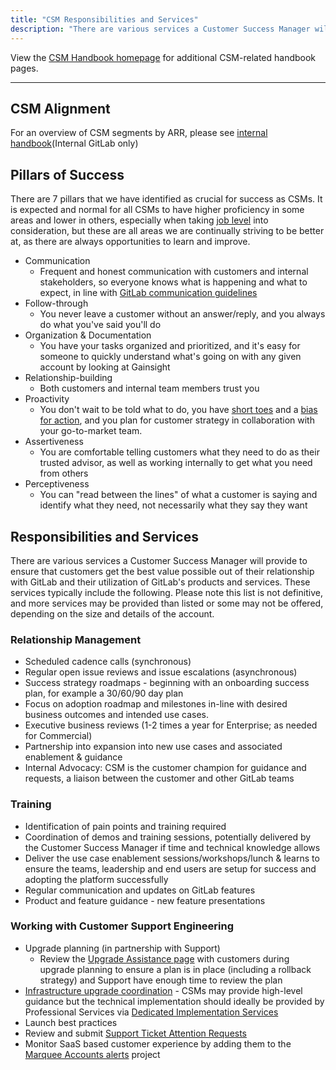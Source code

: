 ```yaml
---
title: "CSM Responsibilities and Services"
description: "There are various services a Customer Success Manager will provide to ensure that customers get the best value possible out of their relationship with GitLab."
---
```


View the [CSM Handbook homepage](/handbook/customer-success/csm/) for additional CSM-related handbook pages.

---

## CSM Alignment

For an overview of CSM segments by ARR, please see [internal handbook](https://internal.gitlab.com/handbook/customer-success/csm/#csm-segments)(Internal GitLab only)

## Pillars of Success

There are 7 pillars that we have identified as crucial for success as CSMs. It is expected and normal for all CSMs to have higher proficiency in some areas and lower in others, especially when taking [job level](/handbook/company/structure/#layers) into consideration, but these are all areas we are continually striving to be better at, as there are always opportunities to learn and improve.

- Communication
  - Frequent and honest communication with customers and internal stakeholders, so everyone knows what is happening and what to expect, in line with [GitLab communication guidelines](/handbook/communication/)
- Follow-through
  - You never leave a customer without an answer/reply, and you always do what you've said you'll do
- Organization & Documentation
  - You have your tasks organized and prioritized, and it's easy for someone to quickly understand what's going on with any given account by looking at Gainsight
- Relationship-building
  - Both customers and internal team members trust you
- Proactivity
  - You don't wait to be told what to do, you have [short toes](/handbook/values/#short-toes) and a [bias for action](/handbook/values/#operate-with-a-bias-for-action), and you plan for customer strategy in collaboration with your go-to-market team.
- Assertiveness
  - You are comfortable telling customers what they need to do as their trusted advisor, as well as working internally to get what you need from others
- Perceptiveness
  - You can "read between the lines" of what a customer is saying and identify what they need, not necessarily what they say they want

## Responsibilities and Services

There are various services a Customer Success Manager will provide to ensure that customers get the best value possible out of their relationship with GitLab and their utilization of GitLab's products and services. These services typically include the following. Please note this list is not definitive, and more services may be provided than listed or some may not be offered, depending on the size and details of the account.

### Relationship Management

- Scheduled cadence calls (synchronous)
- Regular open issue reviews and issue escalations (asynchronous)
- Success strategy roadmaps - beginning with an onboarding success plan, for example a 30/60/90 day plan
- Focus on adoption roadmap and milestones in-line with desired business outcomes and intended use cases.
- Executive business reviews (1-2 times a year for Enterprise; as needed for Commercial)
- Partnership into expansion into new use cases and associated enablement & guidance
- Internal Advocacy: CSM is the customer champion for guidance and requests, a liaison between the customer and other GitLab teams

### Training

- Identification of pain points and training required
- Coordination of demos and training sessions, potentially delivered by the Customer Success Manager if time and technical knowledge allows
- Deliver the use case enablement sessions/workshops/lunch & learns to ensure the teams, leadership and end users are setup for success and adopting the platform successfully
- Regular communication and updates on GitLab features
- Product and feature guidance - new feature presentations

### Working with Customer Support Engineering

- Upgrade planning (in partnership with Support)
  - Review the [Upgrade Assistance page](https://about.gitlab.com/support/scheduling-upgrade-assistance/) with customers during upgrade planning to ensure a plan is in place (including a rollback strategy) and Support have enough time to review the plan
- [Infrastructure upgrade coordination](/handbook/customer-success/csm/services/infrastructure-upgrade/) -  CSMs may provide high-level guidance but the technical implementation should ideally be provided by Professional Services via [Dedicated Implementation Services](https://about.gitlab.com/services/implementation/enterprise/)
- Launch best practices
- Review and submit [Support Ticket Attention Requests](/handbook/support/internal-support/support-ticket-attention-requests/)
- Monitor SaaS based customer experience by adding them to the [Marquee Accounts alerts](https://gitlab.com/gitlab-com/gl-infra/marquee-account-alerts) project
